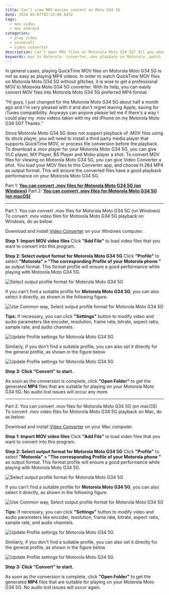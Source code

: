 ```yaml
---
title: Can’t view MOV movies content on Moto G34 5G
date: 2024-04-07T02:22:06.647Z
tags: 
  - mov video
  - mov android
categories: 
  - play video
  - aiseesoft
  - video converter
description: Can't open MOV files on Motorola Moto G34 5G? All you need is a .MOV to Motorola Moto G34 5G converter. Keep reading to learn a guide on how to encode MOV files for playback on Motorola Moto G34 5G fluently. 
keywords: mov to Motorola  converter,.mov playback on Motorola ,watch .mov on Moto G34 5G,.mov playback on Motorola Moto G34 5G,Motorola  mov support,watch .mov on Motorola ,mov file not supported in Motorola Moto G34 5G,tv Motorola mov 265,mov converter for android,how to convert mov into h264 on android,Motorola Moto G34 5G wont play mov,mov to h264 converter android
---
```


<div class="atpl-content atpl-for-aiseesoft-video-converter play-mov-on-android">

<div class="atpl-post-description-part-1">
<div class="tpl-content-sub-paragraph-normal">
  <p>
    In general cases, playing QuickTime MOV files on Motorola Moto G34 5G is not as easy as playing MP4 videos. In order to watch QuickTime MOV files on Motorola Moto G34 5G without glitches, it is wise to get a professional MOV to Motorola Moto G34 5G converter. With its help, you can easily convert MOV files into Motorola Moto G34 5G preferred MP4 format. 
  </p>
</div>
</div>



<div class="atpl-post-description-part-2">
<div class="tpl-content-sub-paragraph-question">
  “Hi guys, I just changed for the Motorola Moto G34 5G about half a month ago and I'm very pleased with it and don't regret leaving Apple, saving for iTunes compatibility. Anyways can anyone please tell me if there's a way I could play my .mov videos taken with my old iPhone on my Motorola Moto G34 5G? Thanks.”
</div>
<div class="tpl-content-sub-paragraph-content">
<p>
  Since Motorola Moto G34 5G does not support playback of .MOV files using its stock player, you will need to install a third party media player that supports QuickTime MOV, or process file conversion before the playback. To download a .mov player for your Motorola Moto G34 5G, you can give VLC player, MX Player, BS Player and Mobo player a shot. To convert MOV files for viewing on Motorola Moto G34 5G, you can give Video Converter a shot. You load your MOV files to this Converter app, and choose H.264 MP4 as output format. This will ensure the converted files have a good playback performance on your Motorola Moto G34 5G.
</p>
</div>
</div>

Part 1: <strong><a href="#p1">You can convert .mov files for Motorola Moto G34 5G (on Windows)</a></strong>
Part 2: <strong><a href="#p2">You can convert .mov files for Motorola Moto G34 5G (on macOS)</a></strong>

<!-- Part 1 -->
<a id="p1" name="p1" ></a><hr>

<div class="atpl-step-part-style">Part 1. You can convert .mov files for Motorola Moto G34 5G (on Windows)</div>
To convert .mov video files for Motorola Moto G34 5G playback on Windows, do as below:

Download and install <a class="atpl-step-content-a-style" href="https://tools.techidaily.com/aiseesoft-total-video-converter/" >Video Converter</a> on your Windows computer.


<strong>Step 1: Import MOV video files </strong>
Click <b>"Add File"</b> to load video files that you want to convert into this program.

<strong>Step 2: Select output format for Motorola Moto G34 5G</strong>
Click <b>"Profile"</b> to select <b>"Motorola" > "The corresponding Profile of your Motorola phone "</b> as output format. This format profile will ensure a good performance while playing with Motorola Moto G34 5G.

<img src="https://tools.techidaily.com/images/apps/aiseesoft/video-converter/devices/moto/fv.mp4/win/profile-3.png" class="atpl-imgstyle" alt="Select output profile format for Motorola Moto G34 5G" />

If you can't find a suitable profile for **Motorola Moto G34 5G**, you can also select it directly, as shown in the following figure.

<img src="https://tools.techidaily.com/images/apps/aiseesoft/video-converter/devices/common_android/fv.mp4/win/profile.png" class="atpl-imgstyle" alt="Use Common way, Select output profile format for Motorola Moto G34 5G" />

<strong>Tips:</strong>
If necessary, you can click <b>"Settings"</b> button to modify video and audio parameters like encoder, resolution, frame rate, bitrate, aspect ratio, sample rate, and audio channels. 

<img src="https://tools.techidaily.com/images/apps/aiseesoft/video-converter/devices/moto/fv.mp4/win/settings-3.png" class="atpl-imgstyle"  alt="Update Profile settings for Motorola Moto G34 5G" />

Similarly, if you don't find a suitable profile, you can also set it directly for the general profile, as shown in the figure below

<img src="https://tools.techidaily.com/images/apps/aiseesoft/video-converter/devices/common_android/fv.mp4/win/settings.png" class="atpl-imgstyle"  alt="Update Profile settings for Motorola Moto G34 5G" />

<strong>Step 3: Click “Convert” to start.</strong>

As soon as the conversion is complete, click <b>"Open Folder"</b> to get the generated <b>MP4</b> files that are suitable for playing on your Motorola Moto G34 5G. No audio lost issues will occur any more.

<!-- Part 2 -->
<a id="p2" name="p2"></a><hr>

<div class="atpl-step-part-style">Part 2. You can convert .mov files for Motorola Moto G34 5G (on macOS)</div>
To convert .mov video files for Motorola Moto G34 5G playback on Mac, do as below:

Download and install <a class="atpl-step-content-a-style" href="https://tools.techidaily.com/aiseesoft-total-video-converter/" >Video Converter</a> on your Mac computer.

<strong>Step 1: Import MOV video files </strong>
Click <b>"Add File"</b> to load video files that you want to convert into this program.

<strong>Step 2: Select output format for Motorola Moto G34 5G</strong>
Click <b>"Profile"</b> to select <b>"Motorola" > "The corresponding Profile of your Motorola phone "</b> as output format. This format profile will ensure a good performance while playing with Motorola Moto G34 5G.

<img src="https://tools.techidaily.com/images/apps/aiseesoft/video-converter/devices/moto/fv.mp4/mac/profile.png" class="atpl-imgstyle" alt="Select output profile format for Motorola Moto G34 5G" />

If you can't find a suitable profile for **Motorola Moto G34 5G**, you can also select it directly, as shown in the following figure.

<img src="https://tools.techidaily.com/images/apps/aiseesoft/video-converter/devices/common_android/fv.mp4/mac/profile.png" class="atpl-imgstyle" alt="Use Common way, Select output profile format for Motorola Moto G34 5G" />

<strong>Tips:</strong>
If necessary, you can click <b>"Settings"</b> button to modify video and audio parameters like encoder, resolution, frame rate, bitrate, aspect ratio, sample rate, and audio channels. 

<img src="https://tools.techidaily.com/images/apps/aiseesoft/video-converter/devices/moto/fv.mp4/mac/settings.png" class="atpl-imgstyle"  alt="Update Profile settings for Motorola Moto G34 5G" />

Similarly, if you don't find a suitable profile, you can also set it directly for the general profile, as shown in the figure below

<img src="https://tools.techidaily.com/images/apps/aiseesoft/video-converter/devices/common_android/fv.mp4/win/settings.png" class="atpl-imgstyle"  alt="Update Profile settings for Motorola Moto G34 5G" />

<strong>Step 3: Click “Convert” to start.</strong>

As soon as the conversion is complete, click <b>"Open Folder"</b> to get the generated <b>MP4</b> files that are suitable for playing on your Motorola Moto G34 5G. No audio lost issues will occur again.



<div class="atpl-post-end">
  <div class="atpl-post-device-model-description">
    
  </div>
</div>

<ins class="adsbygoogle"
     style="display:block"
     data-ad-client="ca-pub-7571918770474297"
     data-ad-slot="8358498916"
     data-ad-format="auto"
     data-full-width-responsive="true"></ins>


</div>
<ins class="adsbygoogle"
    style="display:block"
    data-ad-format="autorelaxed"
    data-ad-client="ca-pub-7571918770474297"
    data-ad-slot="1223367746"></ins>
